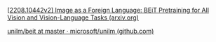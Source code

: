 [[2208.10442v2\] Image as a Foreign Language: BEiT Pretraining for All Vision and Vision-Language Tasks (arxiv.org)](https://arxiv.org/abs/2208.10442v2)



[unilm/beit at master · microsoft/unilm (github.com)](https://github.com/microsoft/unilm/tree/master/beit)